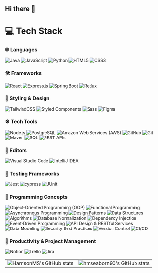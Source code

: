 ## Hi there 👋

# 💻 Tech Stack

### 🌐 Languages
![Java](https://img.shields.io/badge/java-%23ED8B00.svg?style=for-the-badge&logo=openjdk&logoColor=white)
![JavaScript](https://img.shields.io/badge/javascript-%23323330.svg?style=for-the-badge&logo=javascript&logoColor=%23F7DF1E)
![Python](https://img.shields.io/badge/python-3670A0?style=for-the-badge&logo=python&logoColor=ffdd54)
![HTML5](https://img.shields.io/badge/html5-%23E34F26.svg?style=for-the-badge&logo=html5&logoColor=white)
![CSS3](https://img.shields.io/badge/css3-%231572B6.svg?style=for-the-badge&logo=css3&logoColor=white)

### 🛠️ Frameworks
![React](https://img.shields.io/badge/react-%2320232a.svg?style=for-the-badge&logo=react&logoColor=%2361DAFB)
![Express.js](https://img.shields.io/badge/express.js-%23404D59.svg?style=for-the-badge&logo=express&logoColor=white)
![Spring Boot](https://img.shields.io/badge/spring%20boot-%236DB33F.svg?style=for-the-badge&logo=springboot&logoColor=white)
![Redux](https://img.shields.io/badge/redux-%234B77BE.svg?style=for-the-badge&logo=redux&logoColor=white)

### 🎨 Styling & Design
![TailwindCSS](https://img.shields.io/badge/tailwindcss-%2338B2AC.svg?style=for-the-badge&logo=tailwind-css&logoColor=white)
![Styled Components](https://img.shields.io/badge/styled--components-DB7093?style=for-the-badge&logo=styled-components&logoColor=white)
![Sass](https://img.shields.io/badge/sass-%23CF649A.svg?style=for-the-badge&logo=sass&logoColor=white)
![Figma](https://img.shields.io/badge/figma-%23F24E1E.svg?style=for-the-badge&logo=figma&logoColor=white)

### ⚙️ Tech Tools
![Node.js](https://img.shields.io/badge/node.js-%23339933.svg?style=for-the-badge&logo=node.js&logoColor=white)
![PostgreSQL](https://img.shields.io/badge/postgresql-%23315792.svg?style=for-the-badge&logo=postgresql&logoColor=white)
![Amazon Web Services (AWS)](https://img.shields.io/badge/aws-%23232F3E.svg?style=for-the-badge&logo=amazonaws&logoColor=white)
![GitHub](https://img.shields.io/badge/github-%23121011.svg?style=for-the-badge&logo=github&logoColor=white)
![Git](https://img.shields.io/badge/git-%23F05032.svg?style=for-the-badge&logo=git&logoColor=white)
![Maven](https://img.shields.io/badge/maven-%23C71A36.svg?style=for-the-badge&logo=apache-maven&logoColor=white)
![SQL](https://img.shields.io/badge/sql-%234F5B93.svg?style=for-the-badge&logo=postgresql&logoColor=white)
![REST APIs](https://img.shields.io/badge/rest%20apis-%2345A29E.svg?style=for-the-badge&logo=swagger&logoColor=white)

### 📝 Editors
![Visual Studio Code](https://img.shields.io/badge/Visual%20Studio%20Code-%23007ACC?style=for-the-badge&logo=visual-studio-code&logoColor=white)
![IntelliJ IDEA](https://img.shields.io/badge/intellij%20idea-%23000000.svg?style=for-the-badge&logo=intellij-idea&logoColor=white)

### 🧪 Testing Frameworks
![Jest](https://img.shields.io/badge/-jest-%23C21325?style=for-the-badge&logo=jest&logoColor=white)
![cypress](https://img.shields.io/badge/-cypress-%23E5E5E5?style=for-the-badge&logo=cypress&logoColor=058a5e)
![JUnit](https://img.shields.io/badge/junit-%23F6E05E.svg?style=for-the-badge&logo=junit&logoColor=black)

### 🧠 Programming Concepts
![Object-Oriented Programming (OOP)](https://img.shields.io/badge/object--oriented%20programming-%23FF6F00.svg?style=for-the-badge&logo=java&logoColor=white)
![Functional Programming](https://img.shields.io/badge/functional%20programming-%2304A777.svg?style=for-the-badge&logo=java&logoColor=white)
![Asynchronous Programming](https://img.shields.io/badge/asynchronous%20programming-%233C3C3C.svg?style=for-the-badge&logo=javascript&logoColor=white)
![Design Patterns](https://img.shields.io/badge/design%20patterns-%236DB33F.svg?style=for-the-badge&logo=java&logoColor=white)
![Data Structures](https://img.shields.io/badge/data%20structures-%233F8C57.svg?style=for-the-badge&logo=python&logoColor=white)
![Algorithms](https://img.shields.io/badge/algorithms-%235C6BC0.svg?style=for-the-badge&logo=python&logoColor=white)
![Database Normalization](https://img.shields.io/badge/database%20normalization-%233B5998.svg?style=for-the-badge&logo=mysql&logoColor=white)
![Dependency Injection](https://img.shields.io/badge/dependency%20injection-%234B77BE.svg?style=for-the-badge&logo=spring&logoColor=white)
![Event-Driven Programming](https://img.shields.io/badge/event%20driven%20programming-%233C3C3C.svg?style=for-the-badge&logo=react&logoColor=white)
![API Design & RESTful Services](https://img.shields.io/badge/api%20design%20%26%20restful%20services-%2345A29E.svg?style=for-the-badge&logo=swagger&logoColor=white)
![Data Modeling](https://img.shields.io/badge/data%20modeling-%23000000.svg?style=for-the-badge&logo=postgresql&logoColor=white)
![Security Best Practices](https://img.shields.io/badge/security%20best%20practices-%23FF6F00.svg?style=for-the-badge&logo=security&logoColor=white)
![Version Control](https://img.shields.io/badge/version%20control-%23F05032.svg?style=for-the-badge&logo=git&logoColor=white)
![CI/CD](https://img.shields.io/badge/ci%2Fcd-%236DB33F.svg?style=for-the-badge&logo=jenkins&logoColor=white)

### 📅 Productivity & Project Management
![Notion](https://img.shields.io/badge/Notion-%23000000.svg?style=for-the-badge&logo=notion&logoColor=white)
![Trello](https://img.shields.io/badge/trello-%231660AB.svg?style=for-the-badge&logo=trello&logoColor=white)
![Jira](https://img.shields.io/badge/jira-%25003366.svg?style=for-the-badge&logo=jira&logoColor=white)

<table>
  <tr>
    <td>
      <img src="https://github-readme-stats.vercel.app/api?username=HarrisonMS" alt="HarrisonMS's GitHub stats">
    </td>
    <td>
      <img src="https://github-readme-stats.vercel.app/api?username=hmseaborn90" alt="hmseaborn90's GitHub stats">
    </td>
  </tr>
</table>
<!--
**hmseaborn90/hmseaborn90** is a ✨ _special_ ✨ repository because its `README.md` (this file) appears on your GitHub profile.

Here are some ideas to get you started:

- 🔭 I’m currently working on ...
- 🌱 I’m currently learning ...
- 👯 I’m looking to collaborate on ...
- 🤔 I’m looking for help with ...
- 💬 Ask me about ...
- 📫 How to reach me: ...
- 😄 Pronouns: ...
- ⚡ Fun fact: ...
-->
